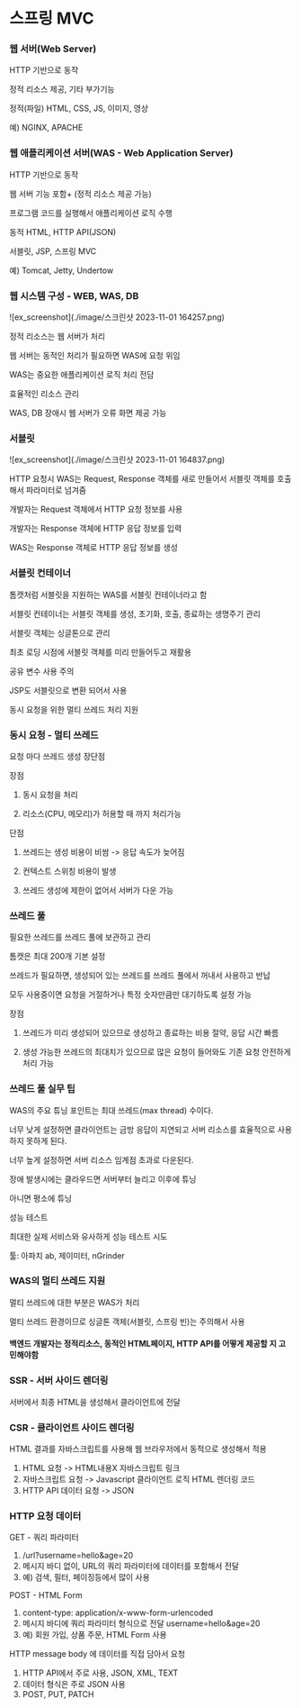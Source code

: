 # 스프링 MVC

### 웹 서버(Web Server)

HTTP 기반으로 동작

정적 리소스 제공, 기타 부가기능

정적(파일) HTML, CSS, JS, 이미지, 영상

예) NGINX, APACHE

### 웹 애플리케이션 서버(WAS - Web Application Server)

HTTP 기반으로 동작

웹 서버 기능 포함+ (정적 리소스 제공 가능)

프로그램 코드를 실행해서 애플리케이션 로직 수행

동적 HTML, HTTP API(JSON)

서블릿, JSP, 스프링 MVC

예) Tomcat, Jetty, Undertow

### 웹 시스템 구성 - WEB, WAS, DB

![ex_screenshot](./image/스크린샷 2023-11-01 164257.png)

정적 리소스는 웹 서버가 처리

웹 서버는 동적인 처리가 필요하면 WAS에 요청 위임

WAS는 중요한 애플리케이션 로직 처리 전담

효율적인 리소스 관리

WAS, DB 장애시 웹 서버가 오류 화면 제공 가능

### 서블릿

![ex_screenshot](./image/스크린샷 2023-11-01 164837.png)

HTTP 요청시 WAS는 Request, Response 객체를 새로 만들어서 서블릿 객체를 호출해서 파라미터로 넘겨줌

개발자는 Request 객체에서 HTTP 요청 정보를 사용

개발자는 Response 객체에 HTTP 응답 정보를 입력

WAS는 Response 객체로 HTTP 응답 정보를 생성

### 서블릿 컨테이너

톰캣처럼 서블릿을 지원하는 WAS를 서블릿 컨테이너라고 함

서블릿 컨테이너는 서블릿 객체를 생성, 초기화, 호출, 종료하는 생명주기 관리

서블릿 객체는 싱글톤으로 관리

최초 로딩 시점에 서블릿 객체를 미리 만들어두고 재활용

공유 변수 사용 주의

JSP도 서블릿으로 변환 되어서 사용

동시 요청을 위한 멀티 쓰레드 처리 지원

### 동시 요청 - 멀티 쓰레드

요청 마다 쓰레드 생성 장단점

장점 

1. 동시 요청을 처리

2. 리소스(CPU, 메모리)가 허용할 때 까지 처리가능

단점

1. 쓰레드는 생성 비용이 비쌈 -> 응답 속도가 늦어짐

2. 컨텍스트 스위칭 비용이 발생

3. 쓰레드 생성에 제한이 없어서 서버가 다운 가능

### 쓰레드 풀

필요한 쓰레드를 쓰레드 풀에 보관하고 관리

톰캣은 최대 200개 기본 설정

쓰레드가 필요하면, 생성되어 있는 쓰레드를 쓰레드 풀에서 꺼내서 사용하고 반납

모두 사용중이면 요청을 거절하거나 특정 숫자만큼만 대기하도록 설정 가능

장점

1. 쓰레드가 미리 생성되어 있으므로 생성하고 종료하는 비용 절약, 응답 시간 빠름

2. 생성 가능한 쓰레드의 최대치가 있으므로 많은 요청이 들어와도 기존 요청 안전하게 처리 가능

### 쓰레드 풀 실무 팁

WAS의 주요 튜닝 포인트는 최대 쓰레드(max thread) 수이다.

너무 낮게 설정하면 클라이언트는 금방 응답이 지연되고 서버 리소스를 효율적으로 사용하지 못하게 된다.

너무 높게 설정하면 서버 리소스 임계점 초과로 다운된다.

장애 발생시에는 클라우드면 서버부터 늘리고 이후에 튜닝

아니면 평소에 튜닝

성능 테스트 

최대한 실제 서비스와 유사하게 성능 테스트 시도

툴: 아파치 ab, 제이미터, nGrinder

### WAS의 멀티 쓰레드 지원

멀티 쓰레드에 대한 부분은 WAS가 처리

멀티 쓰레드 환경이므로 싱글톤 객체(서블릿, 스프링 빈)는 주의해서 사용

#### 백엔드 개발자는 정적리소스, 동적인 HTML페이지, HTTP API를 어떻게 제공할 지 고민해야함

### SSR - 서버 사이드 렌더링

서버에서 최종 HTML을 생성해서 클라이언트에 전달

### CSR - 클라이언트 사이드 렌더링

HTML 결과를 자바스크립트를 사용해 웹 브라우저에서 동적으로 생성해서 적용

1. HTML 요청 -> HTML내용X 자바스크립트 링크
2. 자바스크립트 요청 -> Javascript 클라이언트 로직 HTML 렌더링 코드
3. HTTP API 데이터 요청 -> JSON

### HTTP 요청 데이터

GET - 쿼리 파라미터

1. /url?username=hello&age=20
2. 메시지 바디 없이, URL의 쿼리 파라미터에 데이터를 포함해서 전달
3. 예) 검색, 필터, 페이징등에서 많이 사용

POST - HTML Form

1. content-type: application/x-www-form-urlencoded
2. 메시지 바디에 쿼리 파라미터 형식으로 전달 username=hello&age=20
3. 예) 회원 가입, 상품 주문, HTML Form 사용

HTTP message body 에 데이터를 직접 담아서 요청

1. HTTP API에서 주로 사용, JSON, XML, TEXT
2. 데이터 형식은 주로 JSON 사용
3. POST, PUT, PATCH









